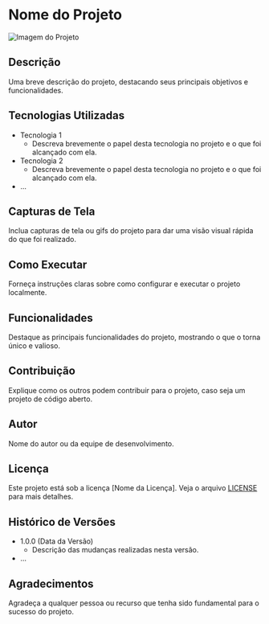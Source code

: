 # Nome do Projeto

![Imagem do Projeto]([https://imgur.com/a/x8ukfCN](https://i.imgur.com/ljlvQeR.gif))

## Descrição
Uma breve descrição do projeto, destacando seus principais objetivos e funcionalidades.

## Tecnologias Utilizadas
- Tecnologia 1
  - Descreva brevemente o papel desta tecnologia no projeto e o que foi alcançado com ela.
- Tecnologia 2
  - Descreva brevemente o papel desta tecnologia no projeto e o que foi alcançado com ela.
- ...

## Capturas de Tela
Inclua capturas de tela ou gifs do projeto para dar uma visão visual rápida do que foi realizado.

## Como Executar
Forneça instruções claras sobre como configurar e executar o projeto localmente.

## Funcionalidades
Destaque as principais funcionalidades do projeto, mostrando o que o torna único e valioso.

## Contribuição
Explique como os outros podem contribuir para o projeto, caso seja um projeto de código aberto.

## Autor
Nome do autor ou da equipe de desenvolvimento.

## Licença
Este projeto está sob a licença [Nome da Licença]. Veja o arquivo [LICENSE](link_para_o_arquivo) para mais detalhes.

## Histórico de Versões
- 1.0.0 (Data da Versão)
  - Descrição das mudanças realizadas nesta versão.
- ...

## Agradecimentos
Agradeça a qualquer pessoa ou recurso que tenha sido fundamental para o sucesso do projeto.
